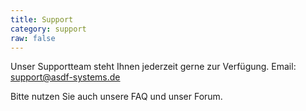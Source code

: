 ```yaml
---
title: Support
category: support
raw: false
---
```

Unser Supportteam steht Ihnen jederzeit gerne zur Verfügung.
Email: <support@asdf-systems.de>

Bitte nutzen Sie auch unsere FAQ und unser Forum.
